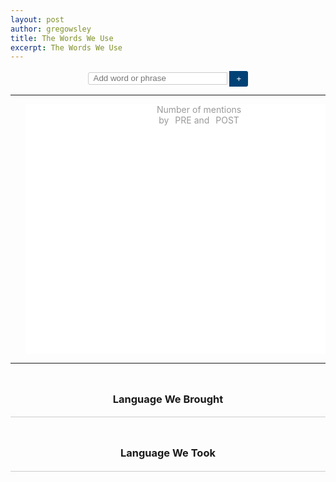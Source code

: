```yaml
---
layout: post
author: gregowsley
title: The Words We Use
excerpt: The Words We Use
---
```


<style>
    #g-chart {
        display: block;
        margin: auto;
        overflow: hidden;
        position: relative;
    }

    #g-form {
        /*font: 16px sans-serif;*/
        text-align: center;
    }

    #g-form input {
        border-right: none;
        border-radius: 3px 0 0 3px;
        border: solid 1px #ccc;
        /*font: inherit;*/
        padding: 4px 8px;
        width: 223px;
    }

    #g-form button {
        background: #004276;
        border: none;
        border-radius: 0 3px 3px 0;
        color: #fff;
        /*font: inherit;
        font-weight: bold;*/
        padding: 5px 8px;
        position: relative;
        top: 1px;
        width: 30px;
    }

    .g-label {
        margin-left: 5%;
    }

    .g-legend {
        color: #999;
        /*font: 11px/1.3em sans-serif;*/
        height: 30px;
        /*margin-top: 15px;*/
        position: relative;
        text-align: center;
    }

    .g-arrow {
        position: absolute;
        /*width: 100px;*/
    }

    .g-arrow:before {
        position: absolute;
        /*font-size: 15px;*/
        /*font-style: normal;*/
        /*top: 7px;*/
    }

    .g-democrat.g-arrow {
        /*left: 170px;*/
        /*padding-left: 40px;*/
    }

    .g-arrow.g-democrat:before {
        /*content: "<";*/
        /*right: 100px;*/
    }

    .g-republican.g-arrow {
        /*right: 170px;*/
        /*padding-right: 40px;*/
    }

    .g-arrow.g-republican:before {
        /*content: ">";*/
        /*left: 100px;*/
    }

    .g-legend .g-pointer {
        /*width: 150px;*/
    }

    .g-overview {
        position: absolute;
        /*left: 360px;*/
        text-align: center;
        /*width: 250px;*/
    }

    .g-legend .g-democrat.g-pointer {
        position: absolute;
        /*left: 314px;*/
        text-align: right;
        /*padding-right: 20px;*/
    }

    .g-swatch {
        /*width: 6px;*/
        height: 8px;
        display: inline-block;
        position: relative;
        top: 1px;
        margin: 0 3px;
    }

    .g-republican.g-swatch {
        background-color: #f9caca;
        border-radius: 0 4px 4px 0;
    }

    .g-democrat.g-swatch {
        background-color: #c5d7ea;
        border-radius: 4px 0 0 4px;
    }

    .g-republican.g-swatch {
        background-color: #f9caca;
    }

    .g-notes {
        /*font: 11px/1.3em sans-serif;*/
        height: 100px;
        position: absolute;
        /*top: 430px;*/
    }

    .g-note {
        color: #999;
        position: absolute;
        /*width: 212px;*/
    }

    .g-note b {
        color: #333;
        text-transform: uppercase;
    }

    .g-note-arrow {
        fill: none;
        stroke: #aaa;
        stroke-dasharray: 2, 2;
        stroke-width: 1.5px;
        -webkit-transition: stroke-opacity 250ms ease;
        -moz-transition: stroke-opacity 250ms ease;
        -ms-transition: stroke-opacity 250ms ease;
        -o-transition: stroke-opacity 250ms ease;
        transition: stroke-opacity 250ms ease;
    }

    .g-error {
        background: #ffa;
        border: solid 1px #ccc;
        /*font-size: 16px;*/
        line-height: 1.2em;
        /*margin: 10px;*/
        /*padding: 10px;*/
    }

    .g-node .g-democrat {
        fill: #c5d7ea;
    }

    .g-node.g-hover .g-democrat {
        fill: #d1172b;
        fill: #acbed1;
    }

    .g-node.g-selected .g-democrat {
        fill: #99c0e5;
        stroke: #6081a3;
        stroke-width: 1.5px;
    }

    .g-node .g-republican {
        fill: #f9caca;
    }

    .g-node.g-hover .g-republican {
        fill: #dfb1b1;
    }

    .g-node.g-selected .g-republican {
        fill: #fda4a7;
        stroke: #af5e61;
        stroke-width: 1.5px;
    }

    .g-node .g-split {
        stroke: #000;
        stroke-opacity: .18;
        shape-rendering: crispEdges;
    }

    a.g-label {
        color: inherit;
        cursor: pointer;
        display: block;
        text-align: center;
        text-decoration: none;
        line-height: 1em;
        position: absolute;
    }

    .g-label .g-value {
        /*font: 11px sans-serif;*/
        white-space: nowrap;
    }

    .g-overlay,
    .g-node,
    .g-label {
        -webkit-tap-highlight-color: transparent;
    }

    .g-overlay {
        fill: none;
        pointer-events: all;
    }

    .g-body {
        min-height: 700px;
    }

    .g-has-topic .g-isnt-topic,
    .g-hasnt-topic .g-is-topic {
        display: none;
    }

    .g-body h3 {
        /*font-size: 18px;*/
        line-height: 1.4em;
        /*font-family: Georgia;
        font-weight: normal;*/
        /*margin-bottom: 0.9em;*/
    }
    
    .g-body .g-mention p {
        margin: 10px 0 0 0;
    }

    .g-mentions {
        /*width: 445px;*/
    }

    .g-mentions h3 {
        text-align: center;
    }

    .g-mentions.g-democrat h3 {
        /*margin-left: 140px;*/
    }

    .g-mentions.g-republican h3 {
        /*margin-right: 140px;*/
    }

    .g-divider,
    .g-truncated {
        border-top: solid 1px #ccc;
    }

    .g-mentions.g-democrat {
        /*margin: 0 0 0 20px;*/
        /*float: left;*/
    }

    .g-mentions.g-republican {
        /*margin: 0 20px 0 0;*/
        /*float: right;*/
    }

    .g-head a {
        border-radius: 3px;
        /*padding: 3px 3px;*/
        white-space: nowrap;
    }

    .g-mention {
        /*clear: both;*/
        /*margin: -1px 0 1.5em 0;*/
        display: flex;
        flex-direction: column;
        border-bottom: solid 1px #ccc;
    }

    .g-mention p {
        color: #444;
        /*font-family: Georgia;*/
        /*font-size: 1.3em;*/
        /*line-height: 1.40em;*/
        order: 1;
    }
    
    .g-mention .g-speaker {
        order: 2;
    }
    
    .g-mention .g-speaker::before {
        /*content: "—";*/
        content: "– ";
    }
    
    .g-mention .g-speaker-title {
        order: 3;
        margin-bottom: 10px;
    }

    .g-democrat .g-mention p {
        /*margin: 1.5em 0 1.5em 160px;*/
    }

    .g-republican .g-mention p {
        /*margin: 1.5em 140px 1.5em 20px;*/
    }

    .g-mention a {
        border-radius: 3px;
        /*padding: 1px 3px;*/
        text-decoration: none;
    }

    .g-democrat a {
        background-color: #c5d7ea;
        color: #4a5783;
    }

    .g-republican a {
        background-color: #fbdedf;
        color: #734143;
    }

    .g-mention p:before,
    .g-mention p:after {
        color: #ddd;
        /*font-family: sans-serif;*/
        /*font-size: 36px;*/
        position: absolute;
    }

    .g-mention p::before {
        content: "“";
        /*margin: 0.25em 0 0 -10px;*/
        margin-left: -7px;

    }

    .g-mention p::after {
        content: "”";
        margin-left: 2px;
    }

    .g-speaker {
        /*font: bold 13px sans-serif;*/
        /*margin: 1.5em 0 0.15em 0;*/
        text-transform: uppercase;
        /*width: 125px;*/
    }

    .g-speaker-title {
        /*clear: both;*/
        color: #aaa;
        /*font: 11px sans-serif;*/
        /*margin-bottom: 1em;*/
        /*width: 125px;*/
    }

    .g-democrat .g-speaker,
    .g-democrat .g-speaker-title {
        /*float: left;*/
        /*text-align: left;*/
    }

    .g-republican .g-speaker,
    .g-republican .g-speaker-title {
        /*float: right;*/
        text-align: right;
    }

    .g-truncated {
        border-top-style: dashed;
        color: #aaa;
        display: none;
        /*font: 11px sans-serif;*/
        /*padding-top: 1em;*/
        text-align: center;
    }


    /* Scoop Fixes */

    .storySummary,
    .storyHeader h1 {
        display: block;
        /*margin: 5px auto;*/
        padding: 0;
        text-align: center;
        /*width: 640px;*/
    }

    #interactiveFooter {
        border-top: 1px solid #ddd;
        /*margin-top: 10px;*/
        /*padding-top: 12px;*/
    }

    #main .storyHeader h1 {
        /*font-size: 26px;*/
        /*margin: 25px auto 4px auto;*/
    }

</style>

<!--<link rel="stylesheet" href="https://static01.nyt.com/newsgraphics/2012/09/04/convention-speeches/ac823b240e99920e91945dbec49f35b268c09c38/index.css">-->

<!-- SEARCH BAR -->
<form id="g-form">
    <input style="height:20px;" type="text" name="search" placeholder="Add word or phrase" tabindex="1">
    <button>+</button>
</form>

<hr>

<!-- VISUAL -->
<div id="g-chart" width="100%;" style="margin-left: 0%; postion:block;">
    <div class="g-legend" style="position:absolute; width:100%;">
        <div style="position:absolute; width:200px; left:40%" class="g-overview">
            Number of mentions
            <br>by
            <span class="g-swatch g-democrat"></span>PRE and
            <span class="g-swatch g-republican"></span>POST
        </div>
    </div>
    <div style="margin-left: 0%" class="g-labels"></div>
    <svg style="background: white; margin-left: 5%;" class="g-nodes" width="100%" height="400"></svg>
</div>

<hr>

<!-- COMMENTS -->
<div class="g-body row">
    <div class="g-mentions g-democrat col-md-6">
        <h3 class="g-head g-hasnt-topic">
            <span class="g-isnt-topic"><br>Language We Brought</span>
            <span class="g-is-topic">
                <span style="padding-left: 0.76em;">Language We Brought</span>
            </span>
        </h3>
        <div class="g-divider"></div>
    </div>
    <div class="g-mentions g-republican col-md-6">
        <h3 class="g-head g-hasnt-topic">
            <span class="g-isnt-topic"><br>Language We Took</span>
            <span class="g-is-topic">
                <span style="padding-left: 0.76em;">Language We Took</span>
            </span>
        </h3>
        <div class="g-divider"></div>
    </div>
    <br clear="all">
    <br>
</div>


<script src="https://cdnjs.cloudflare.com/ajax/libs/jquery/3.1.0/jquery.min.js"></script>
<script src="https://cdnjs.cloudflare.com/ajax/libs/materialize/0.100.2/js/materialize.min.js"></script>
<script src="https://cdn.rawgit.com/JamesWClark/Two-Party-Visualizer/gh-pages/d3.v2.min.js"></script>
<script src="https://cdn.rawgit.com/JamesWClark/Two-Party-Visualizer/gh-pages/topics.js"></script>
<script src="/js/two-party-visualize.js"></script>
<script src="https://cdn.rawgit.com/JamesWClark/Two-Party-Visualizer/gh-pages/index.js"></script>